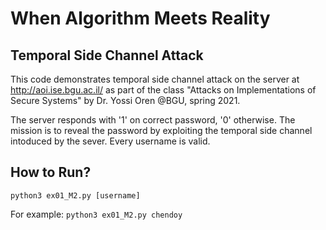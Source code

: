 # When Algorithm Meets Reality

## Temporal Side Channel Attack

This code demonstrates temporal side channel attack on the server at http://aoi.ise.bgu.ac.il/ as part of the class "Attacks on Implementations of Secure Systems" by Dr. Yossi Oren @BGU, spring 2021.

The server responds with '1' on correct password, '0' otherwise. The mission is to reveal the password by exploiting the temporal side channel intoduced by the sever. Every username is valid.

## How to Run?

```python3 ex01_M2.py [username]```

For example:
```python3 ex01_M2.py chendoy```
